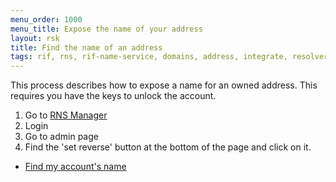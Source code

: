 ```yaml
---
menu_order: 1000
menu_title: Expose the name of your address
layout: rsk
title: Find the name of an address
tags: rif, rns, rif-name-service, domains, address, integrate, resolver, node, sdk, libraries, infrastructure, protocols, mvp, design, rbtc, defi, decentralized, quick-start, guides, tutorial, networks, dapps, tools, rootstock, rsk, ethereum, smart-contracts, install, get-started, how-to, mainnet, testnet, contracts, wallets, web3, crypto
---
```


This process describes how to expose a name for an owned address. This requires you have the keys to unlock the account.

1. Go to [RNS Manager](https://manager.rns.rifos.org)
2. Login
3. Go to admin page
4. Find the 'set reverse' button at the bottom of the page and click on it.

- [Find my account's name](../get-reverse)
